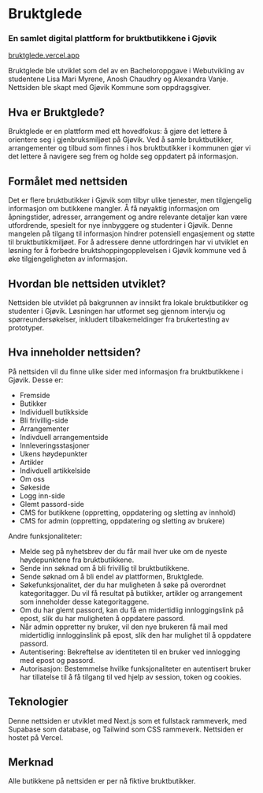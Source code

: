 # Bruktglede 
### En samlet digital plattform for bruktbutikkene i Gjøvik
[bruktglede.vercel.app](https://bruktglede.vercel.app)

Bruktglede ble utviklet som del av en Bacheloroppgave i Webutvikling av studentene Lisa Mari Myrene, Anosh Chaudhry og Alexandra Vanje. Nettsiden ble skapt med Gjøvik Kommune som oppdragsgiver. 

## Hva er Bruktglede?
Bruktglede er en plattform med ett hovedfokus: å gjøre det lettere å orientere seg i gjenbruksmiljøet på Gjøvik. Ved å samle bruktbutikker, arrangementer og tilbud som finnes i hos bruktbutikker i kommunen gjør vi det lettere å navigere seg frem og holde seg oppdatert på informasjon.

## Formålet med nettsiden
Det er flere bruktbutikker i Gjøvik som tilbyr ulike tjenester, men tilgjengelig informasjon om butikkene mangler. Å få nøyaktig informasjon om åpningstider, adresser, arrangement og andre relevante detaljer kan være utfordrende, spesielt for nye innbyggere og studenter i Gjøvik. Denne mangelen på tilgang til informasjon hindrer potensiell engasjement og støtte til bruktbutikkmiljøet. For å adressere denne utfordringen har vi utviklet en løsning for å forbedre bruktshoppingopplevelsen i Gjøvik kommune ved å øke tilgjengeligheten av informasjon.

## Hvordan ble nettsiden utviklet?
Nettsiden ble utviklet på bakgrunnen av innsikt fra lokale bruktbutikker og studenter i Gjøvik. Løsningen har utformet seg gjennom intervju og spørreundersøkelser, inkludert tilbakemeldinger fra brukertesting av prototyper. 

## Hva inneholder nettsiden?
På nettsiden vil du finne ulike sider med informasjon fra bruktbutikkene i Gjøvik. Desse er:

- Fremside
- Butikker
- Individuell butikkside
- Bli frivillig-side
- Arrangementer
- Indivduell arrangementside
- Innleveringsstasjoner
- Ukens høydepunkter
- Artikler
- Indivduell artikkelside
- Om oss
- Søkeside
- Logg inn-side
- Glemt passord-side
- CMS for butikkene (oppretting, oppdatering og sletting av innhold)
- CMS for admin (oppretting, oppdatering og sletting av brukere)

Andre funksjonaliteter:

- Melde seg på nyhetsbrev der du får mail hver uke om de nyeste høydepunktene fra bruktbutikkene.
- Sende inn søknad om å bli frivillig til bruktbutikkene.
- Sende søknad om å bli endel av plattformen, Bruktglede. 
- Søkefunksjonalitet, der du har muligheten å søke på overordnet kategoritagger. Du vil få resultat på butikker, artikler og arrangement som inneholder desse kategoritaggene.
- Om du har glemt passord, kan du få en midertidlig innloggingslink på epost, slik du har muligheten å oppdatere passord.
- Når admin oppretter ny bruker, vil den nye brukeren få mail med midertidlig innlogginslink på epost, slik den har mulighet til å oppdatere passord.
- Autentisering: Bekreftelse av identiteten til en bruker ved innlogging med epost og passord.
- Autorisasjon: Bestemmelse hvilke funksjonaliteter en autentisert bruker har tillatelse til å få tilgang til ved hjelp av session, token og cookies.

## Teknologier
Denne nettsiden er utviklet med Next.js som et fullstack rammeverk, med Supabase som database, og Tailwind som CSS rammeverk. Nettsiden er hostet på Vercel. 

## Merknad
Alle butikkene på nettsiden er per nå fiktive bruktbutikker. 


